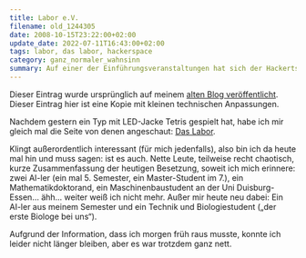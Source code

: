 ```yaml
---
title: Labor e.V.
filename: old_1244305
date: 2008-10-15T23:22:00+02:00
update_date: 2022-07-11T16:43:00+02:00
tags: labor, das labor, hackerspace
category: ganz_normaler_wahnsinn
summary: Auf einer der Einführungsveranstaltungen hat sich der Hackertspace „Das Labor“ vorgestellt. Ich bin begeistert. 
---
```

Dieser Eintrag wurde ursprünglich auf meinem [alten Blog veröffentlicht](https://stu.blogger.de/stories/1244305/). Dieser Eintrag hier ist eine Kopie mit kleinen technischen Anpassungen.

Nachdem gestern ein Typ mit LED-Jacke Tetris gespielt hat, habe ich mir gleich mal die Seite von denen angeschaut: [Das Labor](https://www.das-labor.org).

Klingt außerordentlich interessant (für mich jedenfalls), also bin ich da heute mal hin und muss sagen: ist es auch. Nette Leute, teilweise recht chaotisch, kurze Zusammenfassung der heutigen Besetzung, soweit ich mich erinnere: zwei AI-ler (ein mal 5. Semester, ein Master-Student im 7.), ein Mathematikdoktorand, ein Maschinenbaustudent an der Uni Duisburg-Essen… ähh… weiter weiß ich nicht mehr. Außer mir heute neu dabei: Ein AI-ler aus meinem Semester und ein Technik und Biologiestudent („der erste Biologe bei uns“).

Aufgrund der Information, dass ich morgen früh raus musste, konnte ich leider nicht länger bleiben, aber es war trotzdem ganz nett.
